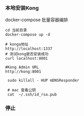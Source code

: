 ### 本地安装Kong

docker-compose 批量容器编排

```shell
cd 当前目录
docker-compose up -d
```

```shell
# konga地址
http://localhost:1337
# 测试kong是否安装成功
curl localhost:8001
```

```shell
#Kong Admin URL
http://kong:8001
```

```shell
 sudo killall - HUP mDNSResponder
```

```shell
 # mac 查看公钥
 cat  ~/.ssh/id_rsa.pub
```

### 停止

```shell

```
